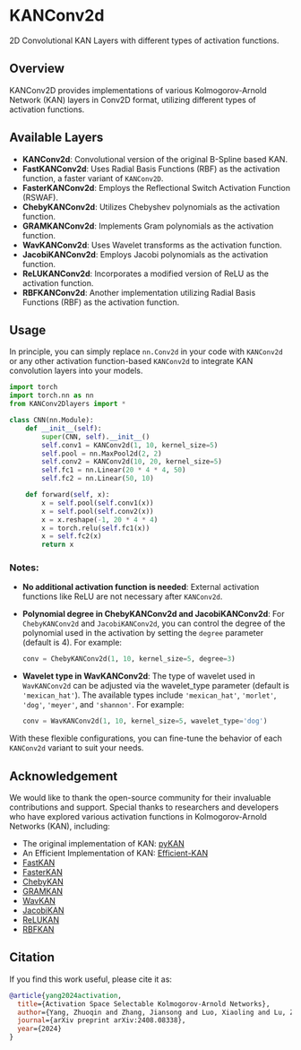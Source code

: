 # KANConv2d
2D Convolutional KAN Layers with different types of activation functions.

## Overview
KANConv2D provides implementations of various Kolmogorov-Arnold Network (KAN) layers in Conv2D format, utilizing different types of activation functions.

## Available Layers
- **KANConv2d**: Convolutional version of the original B-Spline based KAN.
- **FastKANConv2d**: Uses Radial Basis Functions (RBF) as the activation function, a faster variant of `KANConv2D`.
- **FasterKANConv2d**: Employs the Reflectional Switch Activation Function (RSWAF).
- **ChebyKANConv2d**: Utilizes Chebyshev polynomials as the activation function.
- **GRAMKANConv2d**: Implements Gram polynomials as the activation function.
- **WavKANConv2d**: Uses Wavelet transforms as the activation function.
- **JacobiKANConv2d**: Employs Jacobi polynomials as the activation function.
- **ReLUKANConv2d**: Incorporates a modified version of ReLU as the activation function.
- **RBFKANConv2d**: Another implementation utilizing Radial Basis Functions (RBF) as the activation function.

## Usage
In principle, you can simply replace `nn.Conv2d` in your code with `KANConv2d` or any other activation function-based `KANConv2d` to integrate KAN convolution layers into your models.

```python
import torch
import torch.nn as nn
from KANConv2Dlayers import *

class CNN(nn.Module):
    def __init__(self):
        super(CNN, self).__init__()
        self.conv1 = KANConv2d(1, 10, kernel_size=5)
        self.pool = nn.MaxPool2d(2, 2)
        self.conv2 = KANConv2d(10, 20, kernel_size=5)
        self.fc1 = nn.Linear(20 * 4 * 4, 50)
        self.fc2 = nn.Linear(50, 10)

    def forward(self, x):
        x = self.pool(self.conv1(x))
        x = self.pool(self.conv2(x))
        x = x.reshape(-1, 20 * 4 * 4)
        x = torch.relu(self.fc1(x))
        x = self.fc2(x)
        return x
```
### Notes:

- **No additional activation function is needed**: External activation functions like ReLU are not necessary after `KANConv2d`.

- **Polynomial degree in ChebyKANConv2d and JacobiKANConv2d**: For `ChebyKANConv2d` and `JacobiKANConv2d`, you can control the degree of the polynomial used in the activation by setting the `degree` parameter (default is 4). For example:

  ```python
  conv = ChebyKANConv2d(1, 10, kernel_size=5, degree=3)
  ```

- **Wavelet type in WavKANConv2d**: The type of wavelet used in `WavKANConv2d` can be adjusted via the wavelet_type parameter (default is `'mexican_hat'`). The available types include `'mexican_hat'`, `'morlet'`, `'dog'`, `'meyer'`, and `'shannon'`. For example:
  ```python
  conv = WavKANConv2d(1, 10, kernel_size=5, wavelet_type='dog')
  ```
With these flexible configurations, you can fine-tune the behavior of each `KANConv2d` variant to suit your needs.

## Acknowledgement
We would like to thank the open-source community for their invaluable contributions and support. Special thanks to researchers and developers who have explored various activation functions in Kolmogorov-Arnold Networks (KAN), including:
- The original implementation of KAN: [pyKAN](https://github.com/KindXiaoming/pykan)
- An Efficient Implementation of KAN: [Efficient-KAN](https://github.com/Blealtan/efficient-kan)
- [FastKAN](https://github.com/ZiyaoLi/fast-kan)
- [FasterKAN](https://github.com/AthanasiosDelis/faster-kan)
- [ChebyKAN](https://github.com/SynodicMonth/ChebyKAN)
- [GRAMKAN](https://github.com/Khochawongwat/GRAMKAN)
- [WavKAN](https://github.com/zavareh1/Wav-KAN)
- [JacobiKAN](https://github.com/SpaceLearner/JacobiKAN)
- [ReLUKAN](https://github.com/quiqi/relu_kan)
- [RBFKAN](https://github.com/Sid2690/RBF-KAN)

## Citation

If you find this work useful, please cite it as:

```bibtex
@article{yang2024activation,
  title={Activation Space Selectable Kolmogorov-Arnold Networks},
  author={Yang, Zhuoqin and Zhang, Jiansong and Luo, Xiaoling and Lu, Zheng and Shen, Linlin},
  journal={arXiv preprint arXiv:2408.08338},
  year={2024}
}
